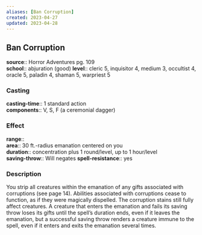 ```yaml
---
aliases: [Ban Corruption]
created: 2023-04-27
updated: 2023-04-28
---
```


## Ban Corruption

**source**:: Horror Adventures pg. 109  
**school**:: abjuration (good)
**level**:: cleric 5, inquisitor 4, medium 3, occultist 4, oracle 5, paladin 4, shaman 5, warpriest 5

### Casting

**casting-time**:: 1 standard action  
**components**:: V, S, F (a ceremonial dagger)

### Effect

**range**::  
**area**:: 30 ft.-radius emanation centered on you  
**duration**:: concentration plus 1 round/level, up to 1 hour/level  
**saving-throw**:: Will negates
**spell-resistance**:: yes

### Description

You strip all creatures within the emanation of any gifts associated with corruptions (see page 14). Abilities associated with corruptions cease to function, as if they were magically dispelled. The corruption stains still fully affect creatures. A creature that enters the emanation and fails its saving throw loses its gifts until the spell’s duration ends, even if it leaves the emanation, but a successful saving throw renders a creature immune to the spell, even if it enters and exits the emanation several times.
